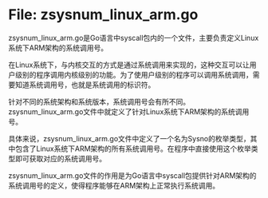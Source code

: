 # File: zsysnum_linux_arm.go

zsysnum_linux_arm.go是Go语言中syscall包内的一个文件，主要负责定义Linux系统下ARM架构的系统调用号。

在Linux系统下，与内核交互的方式是通过系统调用来实现的，这种交互可以让用户级别的程序调用内核级别的功能。为了使用户级别的程序可以调用系统调用，需要知道系统调用号，也就是系统调用的标识符。

针对不同的系统架构和系统版本，系统调用号会有所不同。zsysnum_linux_arm.go文件中就定义了针对Linux系统下ARM架构的系统调用号。

具体来说，zsysnum_linux_arm.go文件中定义了一个名为Sysno的枚举类型，其中包含了Linux系统下ARM架构的所有系统调用号。在程序中直接使用这个枚举类型即可获取对应的系统调用号。

zsysnum_linux_arm.go文件的作用是为Go语言中syscall包提供针对ARM架构的系统调用号的定义，使得程序能够在ARM架构上正常执行系统调用。

